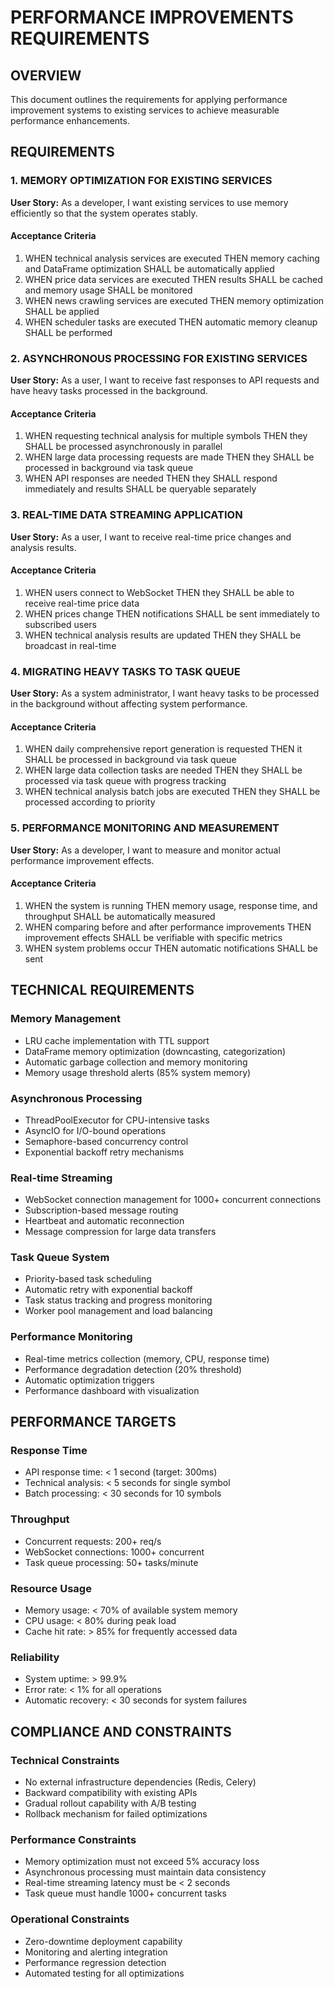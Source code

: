 # PERFORMANCE IMPROVEMENTS REQUIREMENTS

## OVERVIEW

This document outlines the requirements for applying performance improvement systems to existing services to achieve measurable performance enhancements.

## REQUIREMENTS

### 1. MEMORY OPTIMIZATION FOR EXISTING SERVICES

**User Story:** As a developer, I want existing services to use memory efficiently so that the system operates stably.

#### Acceptance Criteria

1. WHEN technical analysis services are executed THEN memory caching and DataFrame optimization SHALL be automatically applied
2. WHEN price data services are executed THEN results SHALL be cached and memory usage SHALL be monitored
3. WHEN news crawling services are executed THEN memory optimization SHALL be applied
4. WHEN scheduler tasks are executed THEN automatic memory cleanup SHALL be performed

### 2. ASYNCHRONOUS PROCESSING FOR EXISTING SERVICES

**User Story:** As a user, I want to receive fast responses to API requests and have heavy tasks processed in the background.

#### Acceptance Criteria

1. WHEN requesting technical analysis for multiple symbols THEN they SHALL be processed asynchronously in parallel
2. WHEN large data processing requests are made THEN they SHALL be processed in background via task queue
3. WHEN API responses are needed THEN they SHALL respond immediately and results SHALL be queryable separately

### 3. REAL-TIME DATA STREAMING APPLICATION

**User Story:** As a user, I want to receive real-time price changes and analysis results.

#### Acceptance Criteria

1. WHEN users connect to WebSocket THEN they SHALL be able to receive real-time price data
2. WHEN prices change THEN notifications SHALL be sent immediately to subscribed users
3. WHEN technical analysis results are updated THEN they SHALL be broadcast in real-time

### 4. MIGRATING HEAVY TASKS TO TASK QUEUE

**User Story:** As a system administrator, I want heavy tasks to be processed in the background without affecting system performance.

#### Acceptance Criteria

1. WHEN daily comprehensive report generation is requested THEN it SHALL be processed in background via task queue
2. WHEN large data collection tasks are needed THEN they SHALL be processed via task queue with progress tracking
3. WHEN technical analysis batch jobs are executed THEN they SHALL be processed according to priority

### 5. PERFORMANCE MONITORING AND MEASUREMENT

**User Story:** As a developer, I want to measure and monitor actual performance improvement effects.

#### Acceptance Criteria

1. WHEN the system is running THEN memory usage, response time, and throughput SHALL be automatically measured
2. WHEN comparing before and after performance improvements THEN improvement effects SHALL be verifiable with specific metrics
3. WHEN system problems occur THEN automatic notifications SHALL be sent

## TECHNICAL REQUIREMENTS

### Memory Management

- LRU cache implementation with TTL support
- DataFrame memory optimization (downcasting, categorization)
- Automatic garbage collection and memory monitoring
- Memory usage threshold alerts (85% system memory)

### Asynchronous Processing

- ThreadPoolExecutor for CPU-intensive tasks
- AsyncIO for I/O-bound operations
- Semaphore-based concurrency control
- Exponential backoff retry mechanisms

### Real-time Streaming

- WebSocket connection management for 1000+ concurrent connections
- Subscription-based message routing
- Heartbeat and automatic reconnection
- Message compression for large data transfers

### Task Queue System

- Priority-based task scheduling
- Automatic retry with exponential backoff
- Task status tracking and progress monitoring
- Worker pool management and load balancing

### Performance Monitoring

- Real-time metrics collection (memory, CPU, response time)
- Performance degradation detection (20% threshold)
- Automatic optimization triggers
- Performance dashboard with visualization

## PERFORMANCE TARGETS

### Response Time

- API response time: < 1 second (target: 300ms)
- Technical analysis: < 5 seconds for single symbol
- Batch processing: < 30 seconds for 10 symbols

### Throughput

- Concurrent requests: 200+ req/s
- WebSocket connections: 1000+ concurrent
- Task queue processing: 50+ tasks/minute

### Resource Usage

- Memory usage: < 70% of available system memory
- CPU usage: < 80% during peak load
- Cache hit rate: > 85% for frequently accessed data

### Reliability

- System uptime: > 99.9%
- Error rate: < 1% for all operations
- Automatic recovery: < 30 seconds for system failures

## COMPLIANCE AND CONSTRAINTS

### Technical Constraints

- No external infrastructure dependencies (Redis, Celery)
- Backward compatibility with existing APIs
- Gradual rollout capability with A/B testing
- Rollback mechanism for failed optimizations

### Performance Constraints

- Memory optimization must not exceed 5% accuracy loss
- Asynchronous processing must maintain data consistency
- Real-time streaming latency must be < 2 seconds
- Task queue must handle 1000+ concurrent tasks

### Operational Constraints

- Zero-downtime deployment capability
- Monitoring and alerting integration
- Performance regression detection
- Automated testing for all optimizations
